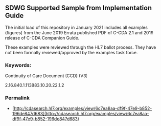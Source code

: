 ## SDWG Supported Sample from Implementation Guide

The initial load of this repository in January 2021 includes all examples (figures) from the June 2019 Errata published PDF of C-CDA 2.1 and 2019 release of C-CDA Companion Guide. 

These examples were reviewed through the HL7 ballot process. They have not been formally reviewed/approved by the examples task force.

### Keywords:

Continuity of Care Document (CCD) (V3)
 
2.16.840.1.113883.10.20.22.1.2
 
 

### Permalink 

* [http://cdasearch.hl7.org/examples/view/6c7ea8aa-df9f-47e9-b852-196de847d683](http://cdasearch.hl7.org/examples/view/6c7ea8aa-df9f-47e9-b852-196de847d683)
